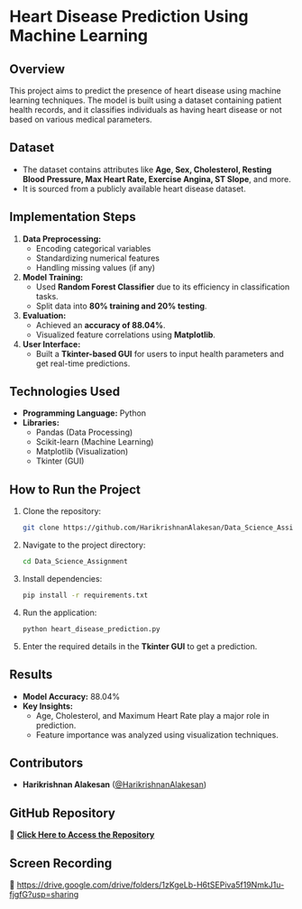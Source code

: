 # **Heart Disease Prediction Using Machine Learning**  

## **Overview**  
This project aims to predict the presence of heart disease using machine learning techniques. The model is built using a dataset containing patient health records, and it classifies individuals as having heart disease or not based on various medical parameters.  

## **Dataset**  
- The dataset contains attributes like **Age, Sex, Cholesterol, Resting Blood Pressure, Max Heart Rate, Exercise Angina, ST Slope**, and more.  
- It is sourced from a publicly available heart disease dataset.  

## **Implementation Steps**  
1. **Data Preprocessing:**  
   - Encoding categorical variables  
   - Standardizing numerical features  
   - Handling missing values (if any)  
2. **Model Training:**  
   - Used **Random Forest Classifier** due to its efficiency in classification tasks.  
   - Split data into **80% training and 20% testing**.  
3. **Evaluation:**  
   - Achieved an **accuracy of 88.04%**.  
   - Visualized feature correlations using **Matplotlib**.  
4. **User Interface:**  
   - Built a **Tkinter-based GUI** for users to input health parameters and get real-time predictions.  

## **Technologies Used**  
- **Programming Language:** Python  
- **Libraries:**  
  - Pandas (Data Processing)  
  - Scikit-learn (Machine Learning)  
  - Matplotlib (Visualization)  
  - Tkinter (GUI)  

## **How to Run the Project**  
1. Clone the repository:  
   ```sh
   git clone https://github.com/HarikrishnanAlakesan/Data_Science_Assignment.git  
   ```
2. Navigate to the project directory:  
   ```sh
   cd Data_Science_Assignment  
   ```
3. Install dependencies:  
   ```sh
   pip install -r requirements.txt  
   ```
4. Run the application:  
   ```sh
   python heart_disease_prediction.py  
   ```
5. Enter the required details in the **Tkinter GUI** to get a prediction.  

## **Results**  
- **Model Accuracy:** 88.04%  
- **Key Insights:**  
  - Age, Cholesterol, and Maximum Heart Rate play a major role in prediction.  
  - Feature importance was analyzed using visualization techniques.  

## **Contributors**  
- **Harikrishnan Alakesan** ([@HarikrishnanAlakesan](https://github.com/HarikrishnanAlakesan))  

## **GitHub Repository**  
🔗 [**Click Here to Access the Repository**](https://github.com/HarikrishnanAlakesan/Data_Science_Assignment)  

## **Screen Recording**  
🎥 https://drive.google.com/drive/folders/1zKgeLb-H6tSEPiva5f19NmkJ1u-fjgfG?usp=sharing
